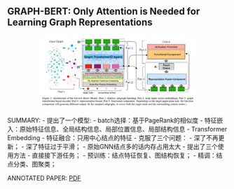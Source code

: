 ## GRAPH-BERT: Only Attention is Needed for Learning Graph Representations
<center>
<img src="GraphBert.PNG" height="70%" width="70%" />
</center>
<br>
SUMMARY:
- 提出了一个模型:
  - batch选择：基于PageRank的相似度
  - 特征嵌入：原始特征信息、全局结构信息、局部位置信息、局部结构信息
  - Transformer Embedding
  - 特征融合：只用中心结点的特征
- 克服了三个问题：
  - 深了不再更新；
  - 深了特征过于平滑；
  - 原始GNN结点多的话内存占用太大
- 提出了三个使用方法
  - 直接接下游任务；
  - 预训练：结点特征恢复、图结构恢复；
  - 精调：结点分类、图聚类；

ANNOTATED PAPER: [PDF](GraphBERT.pdf)
